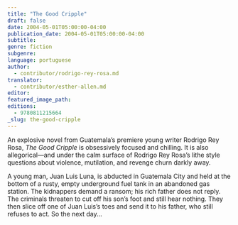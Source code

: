 ```yaml
---
title: "The Good Cripple"
draft: false
date: 2004-05-01T05:00:00-04:00
publication_date: 2004-05-01T05:00:00-04:00
subtitle:
genre: fiction
subgenre:
language: portuguese
author:
  - contributor/rodrigo-rey-rosa.md
translator:
  - contributor/esther-allen.md
editor:
featured_image_path:
editions:
  - 9780811215664
_slug: the-good-cripple
---
```


An explosive novel from Guatemala’s premiere young writer Rodrigo Rey Rosa, _The Good Cripple_ is obsessively focused and chilling. It is also allegorical––and under the calm surface of Rodrigo Rey Rosa’s lithe style questions about violence, mutilation, and revenge churn darkly away.

A young man, Juan Luis Luna, is abducted in Guatemala City and held at the bottom of a rusty, empty underground fuel tank in an abandoned gas station. The kidnappers demand a ransom; his rich father does not reply. The criminals threaten to cut off his son’s foot and still hear nothing. They then slice off one of Juan Luis’s toes and send it to his father, who still refuses to act. So the next day...

